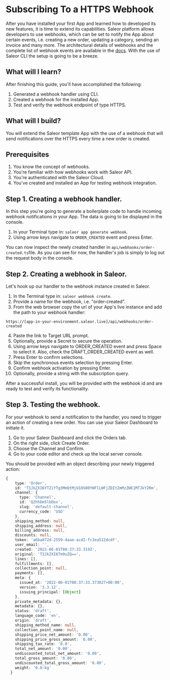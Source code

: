 # Subscribing To a HTTPS Webhook

After you have installed your first App and learned how to developed its new features, it is time to extend its capabilities. Saleor platform allows developers to use webhooks, which can be set to notify the App about certain events, i.e. creating a new order, updating a category, sending an invoice and many more. The architectural details of webhooks and the complete list of webhook events are available in the [docs](https://docs.saleor.io/docs/3.x/developer/extending/apps/asynchronous-webhooks).
With the use of Saleor CLI the setup is going to be a breeze.

## What will I learn?

After finishing this guide, you'll have accomplished the following:

1. Generated a webhook handler using CLI.
2. Created a webhook for the installed App.
3. Test and verify the webhook endpoint of type HTTPS.

## What will I build?

You will extend the Saleor template App with the use of a webhook that will send notifications over the HTTPS every time a new order is created.

## Prerequisites

1. You know the concept of webhooks.
2. You're familiar with how webhooks work with Saleor API.
3. You're authenticated with the Saleor Cloud.
4. You've created and installed an App for testing webhook integration.

## Step 1. Creating a webhook handler.

In this step you're going to generate a boilerplate code to handle incoming webhook notifications in your App. The data is going to be displayed in the console.

1. In your Terminal type in: `saleor app generate webhook`.
2. Using arrow keys navigate to `ORDER_CREATED` event and press Enter.

You can now inspect the newly created handler in `api/webhooks/order-created.ts`file. As you can see for now, the handler's job is simply to log out the request body in the console.

## Step 2. Creating a webhook in Saleor.

Let's hook up our handler to the webhook instance created in Saleor.

1. In the Terminal type in: `saleor webhook create`.
2. Provide a name for the webhook, i.e. "order-created".
3. From the web browser copy the url of your App's live instance and add the path to your webhook handler:

`https://[app-in-your-environment.saleor.live]/api/webhooks/order-created`

4. Paste the link to Target URL prompt.
5. Optionally, provide a Secret to secure the operation.
6. Using arrow keys navigate to ORDER_CREATED event and press Space to select it. Also, check the DRAFT_ORDER_CREATED event as well.
7. Press Enter to confirm selections.
8. Skip the synchronous events selection by pressing Enter.
9. Confirm webhook activation by pressing Enter.
10. Optionally, provide a string with the subscription query.

After a successful install, you will be provided with the webhook id and are ready to test and verify its functionality.

## Step 3. Testing the webhook.

For your webhook to send a notification to the handler, you need to trigger an action of creating a new order. You can use your Saleor Dashboard to initiate it.

1. Go to your Saleor Dashboard and click the Orders tab.
2. On the right side, click Create Order.
3. Choose the Channel and Confirm.
4. Go to your code editor and check up the local server console.

You should be provided with an object describing your newly triggered action:

```ts
{
    type: 'Order',
    id: 'T3JkZXI6YTZiYTg3MmQtMjU1OS00YWFlLWFjZDItZmMzZWE1MTJkY2Rm',
    channel: {
      type: 'Channel',
      id: 'Q2hhbm5lbDox',
      slug: 'default-channel',
      currency_code: 'USD'
    },
    shipping_method: null,
    shipping_address: null,
    billing_address: null,
    discounts: null,
    token: 'a6ba872d-2559-4aae-acd2-fc3ea512dcdf',
    user_email: '',
    created: '2022-06-01T08:37:33.319Z',
    original: 'T3JkZXI6Tm9uZQ==',
    lines: [],
    fulfillments: [],
    collection_point: null,
    payments: [],
    meta: {
      issued_at: '2022-06-01T08:37:33.373027+00:00',
      version: '3.3.12',
      issuing_principal: [Object]
    },
    private_metadata: {},
    metadata: {},
    status: 'draft',
    language_code: 'en',
    origin: 'draft',
    shipping_method_name: null,
    collection_point_name: null,
    shipping_price_net_amount: '0.00',
    shipping_price_gross_amount: '0.00',
    shipping_tax_rate: '0.0',
    total_net_amount: '0.00',
    undiscounted_total_net_amount: '0.00',
    total_gross_amount: '0.00',
    undiscounted_total_gross_amount: '0.00',
    weight: '0.0:kg'
  }
```
